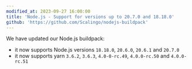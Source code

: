 ```yaml
---
modified_at: 2023-09-27 16:00:00
title: 'Node.js - Support for versions up to 20.7.0 and 18.18.0'
github: 'https://github.com/Scalingo/nodejs-buildpack'
---
```


We have updated our Node.js buildpack:
- it now supports Node.js versions `18.18.0`, `20.6.0`, `20.6.1` and `20.7.0`
- it now supports yarn `3.6.2`, `3.6.3`, `4.0-0-rc.49`, `4.0.0-rc.50` and 
  `4.0.0-rc.51`
